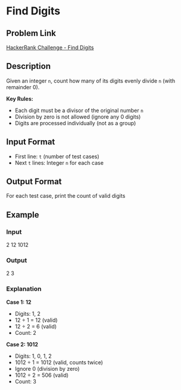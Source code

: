 # Find Digits

## Problem Link
[HackerRank Challenge - Find Digits](https://www.hackerrank.com/contests/mountblue-technologies/challenges/find-digits)

## Description
Given an integer `n`, count how many of its digits evenly divide `n` (with remainder 0).

**Key Rules:**
- Each digit must be a divisor of the original number `n`
- Division by zero is not allowed (ignore any 0 digits)
- Digits are processed individually (not as a group)

## Input Format
- First line: `t` (number of test cases)
- Next `t` lines: Integer `n` for each case

## Output Format
For each test case, print the count of valid digits

## Example
### Input
2
12
1012

### Output
2
3

### Explanation
**Case 1: 12**
- Digits: 1, 2
- 12 ÷ 1 = 12 (valid)
- 12 ÷ 2 = 6 (valid)
- Count: 2

**Case 2: 1012**
- Digits: 1, 0, 1, 2
- 1012 ÷ 1 = 1012 (valid, counts twice)
- Ignore 0 (division by zero)
- 1012 ÷ 2 = 506 (valid)
- Count: 3

